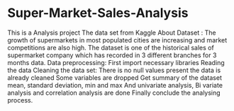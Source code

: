 # Super-Market-Sales-Analysis
This is a Analysis project
The data set from Kaggle
About Dataset :
The growth of supermarkets in most populated cities are increasing and market competitions are also high. The dataset is one of the historical sales of supermarket company which has recorded in 3 different branches for 3 months data.
Data preprocessing:
First import necessary libraries
Reading the data
Cleaning the data set:
There is no null values present the data is already cleaned
Some variables are dropped
Get summary of the dataset mean, standard deviation, min and max 
And univariate analysis, Bi variate analysis and correlation analysis are done
Finally conclude the analysing process.

